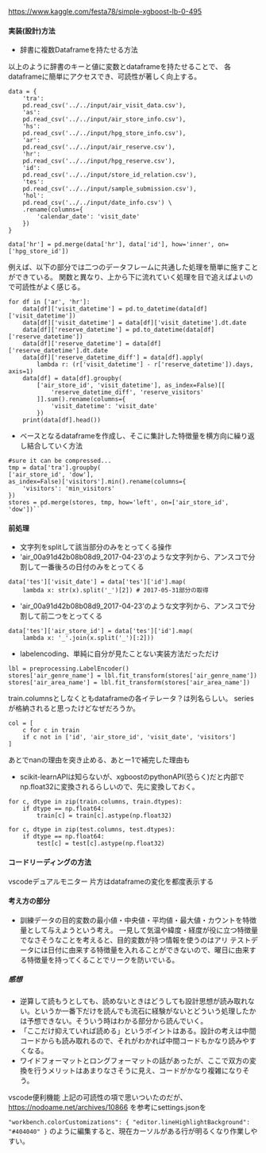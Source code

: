 https://www.kaggle.com/festa78/simple-xgboost-lb-0-495


#### 実装(設計)方法

- 辞書に複数Dataframeを持たせる方法

以上のように辞書のキーと値に変数とdataframeを持たせることで、
各dataframeに簡単にアクセスでき、可読性が著しく向上する。

```
data = {
    'tra':
    pd.read_csv('../../input/air_visit_data.csv'),
    'as':
    pd.read_csv('../../input/air_store_info.csv'),
    'hs':
    pd.read_csv('../../input/hpg_store_info.csv'),
    'ar':
    pd.read_csv('../../input/air_reserve.csv'),
    'hr':
    pd.read_csv('../../input/hpg_reserve.csv'),
    'id':
    pd.read_csv('../../input/store_id_relation.csv'),
    'tes':
    pd.read_csv('../../input/sample_submission.csv'),
    'hol':
    pd.read_csv('../../input/date_info.csv') \
    .rename(columns={
        'calendar_date': 'visit_date'
    })
}

data['hr'] = pd.merge(data['hr'], data['id'], how='inner', on=['hpg_store_id'])
```

例えば、以下の部分では二つのデータフレームに共通した処理を簡単に施すことができている。
関数と異なり、上から下に流れていく処理を目で追えばよいので可読性がよく感じる。

```
for df in ['ar', 'hr']:
    data[df]['visit_datetime'] = pd.to_datetime(data[df]['visit_datetime'])
    data[df]['visit_datetime'] = data[df]['visit_datetime'].dt.date
    data[df]['reserve_datetime'] = pd.to_datetime(data[df]['reserve_datetime'])
    data[df]['reserve_datetime'] = data[df]['reserve_datetime'].dt.date
    data[df]['reserve_datetime_diff'] = data[df].apply(
        lambda r: (r['visit_datetime'] - r['reserve_datetime']).days, axis=1)
    data[df] = data[df].groupby(
        ['air_store_id', 'visit_datetime'], as_index=False)[[
            'reserve_datetime_diff', 'reserve_visitors'
        ]].sum().rename(columns={
            'visit_datetime': 'visit_date'
        })
    print(data[df].head())
```

- ベースとなるdataframeを作成し、そこに集計した特徴量を横方向に繰り返し結合していく方法

```
#sure it can be compressed...
tmp = data['tra'].groupby(
['air_store_id', 'dow'],
as_index=False)['visitors'].min().rename(columns={
    'visitors': 'min_visitors'
})
stores = pd.merge(stores, tmp, how='left', on=['air_store_id', 'dow'])```
```

#### 前処理

- 文字列をsplitして該当部分のみをとってくる操作
- 'air_00a91d42b08b08d9_2017-04-23'のような文字列から、アンスコで分割して一番後ろの日付のみをとってくる

```
data['tes']['visit_date'] = data['tes']['id'].map(
    lambda x: str(x).split('_')[2]) # 2017-05-31部分の取得
```

- 'air_00a91d42b08b08d9_2017-04-23'のような文字列から、アンスコで分割して前二つをとってくる

```
data['tes']['air_store_id'] = data['tes']['id'].map(
    lambda x: '_'.join(x.split('_')[:2]))
```


- labelencoding、単純に自分が見たことない実装方法だっただけ

```
lbl = preprocessing.LabelEncoder()
stores['air_genre_name'] = lbl.fit_transform(stores['air_genre_name'])
stores['air_area_name'] = lbl.fit_transform(stores['air_area_name'])
```

train.columnsとしなくともdataframeの各イテレータ？は列名らしい。
seriesが格納されると思ったけどなぜだろうか。
```
col = [
    c for c in train
    if c not in ['id', 'air_store_id', 'visit_date', 'visitors']
]
```

あとでnanの理由を突き止める、あとー1で補完した理由も

- scikit-learnAPIは知らないが、xgboostのpythonAPI(恐らく)だと内部でnp.float32に変換されるらしいので、先に変換しておく。

```
for c, dtype in zip(train.columns, train.dtypes):
    if dtype == np.float64:
        train[c] = train[c].astype(np.float32)

for c, dtype in zip(test.columns, test.dtypes):
    if dtype == np.float64:
        test[c] = test[c].astype(np.float32)
```


#### コードリーディングの方法
vscodeデュアルモニター
片方はdataframeの変化を都度表示する

#### 考え方の部分

- 訓練データの目的変数の最小値・中央値・平均値・最大値・カウントを特徴量として与えようという考え。
一見して気温や緯度・経度が役に立つ特徴量でなさそうなことを考えると、目的変数が持つ情報を使うのはアリ
テストデータには日付に由来する特徴量を入れることができないので、曜日に由来する特徴量を持ってくることでリークを防いでいる。


##### 感想

- 逆算して読もうとしても、読めないときはどうしても設計思想が読み取れない。というか一番下だけを読んでも流石に経験がないとどういう処理したかは予想できない。そういう時はわかる部分から読んでいく。
- 「ここだけ抑えていれば読める」というポイントはある。設計の考えは中間コードからも読み取れるので、それがわかれば中間コードもかなり読みやすくなる。
- ワイドフォーマットとロングフォーマットの話があったが、ここで双方の変換を行うメリットはあまりなさそうに見え、コードがかなり複雑になりそう。


vscode便利機能
上記の可読性の項で思いついたのだが、
https://nodoame.net/archives/10866
を参考にsettings.jsonを

`"workbench.colorCustomizations": {
    "editor.lineHighlightBackground": "#404040"
}`
のように編集すると、現在カーソルがある行が明るくなり作業しやすい。